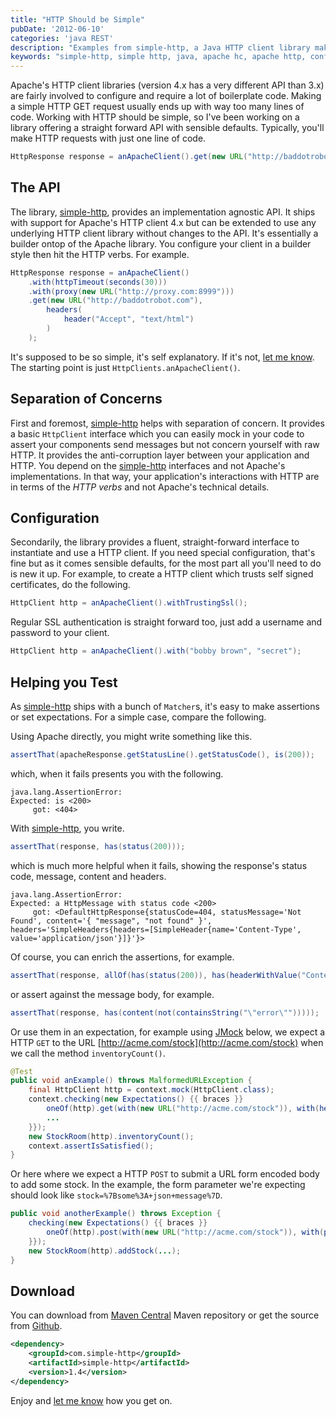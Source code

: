```yaml
---
title: "HTTP Should be Simple"
pubDate: '2012-06-10'
categories: 'java REST'
description: "Examples from simple-http, a Java HTTP client library making HTTP calls much more straight forward"
keywords: "simple-http, simple http, java, apache hc, apache http, configuring apache http, java"
---
```


Apache's HTTP client libraries (version 4.x has a very different API than 3.x) are fairly involved to configure and require a lot of boilerplate code. Making a simple HTTP GET request usually ends up with way too many lines of code. Working with HTTP should be simple, so I've been working on a library offering a straight forward API with sensible defaults. Typically, you'll make HTTP requests with just one line of code.

``` java
HttpResponse response = anApacheClient().get(new URL("http://baddotrobot.com"));
```
<!-- more -->

## The API

The library, [simple-http](https://github.com/tobyweston/simple-http), provides an implementation agnostic API. It ships with support for Apache's HTTP client 4.x but can be extended to use any underlying HTTP client library without changes to the API. It's essentially a builder ontop of the Apache library. You configure your client in a builder style then hit the HTTP verbs. For example.

``` java
HttpResponse response = anApacheClient()
    .with(httpTimeout(seconds(30)))
    .with(proxy(new URL("http://proxy.com:8999")))
    .get(new URL("http://baddotrobot.com"),
        headers(
            header("Accept", "text/html")
        )
    );
```

It's supposed to be so simple, it's self explanatory. If it's not, [let me know](https://twitter.com/#!/jamanifin). The starting point is just `HttpClients.anApacheClient()`.

## Separation of Concerns

First and foremost, [simple-http](https://github.com/tobyweston/simple-http) helps with separation of concern. It provides a basic `HttpClient` interface which you can easily mock in your code to assert your components send messages but not concern yourself with raw HTTP. It provides the anti-corruption layer between your application and HTTP. You depend on the [simple-http](https://github.com/tobyweston/simple-http) interfaces and not Apache's implementations. In that way, your application's interactions with HTTP are in terms of the _HTTP verbs_ and not Apache's technical details.

## Configuration

Secondarily, the library provides a fluent, straight-forward interface to instantiate and use a HTTP client. If you need special configuration, that's fine but as it comes sensible defaults, for the most part all you'll need to do is new it up. For example, to create a HTTP client which trusts self signed certificates, do the following.

``` java
HttpClient http = anApacheClient().withTrustingSsl();
```
Regular SSL authentication is straight forward too, just add a username and password to your client.

``` java
HttpClient http = anApacheClient().with("bobby brown", "secret");
```

## Helping you Test

As [simple-http](https://github.com/tobyweston/simple-http) ships with a bunch of `Matcher`s, it's easy to make assertions or set expectations. For a simple case, compare the following.

Using Apache directly, you might write something like this.

``` java
assertThat(apacheResponse.getStatusLine().getStatusCode(), is(200));
```
which, when it fails presents you with the following.

    java.lang.AssertionError:
    Expected: is <200>
         got: <404>


With [simple-http](https://github.com/tobyweston/simple-http), you write.

``` java
assertThat(response, has(status(200)));
```

which is much more helpful when it fails, showing the response's status code, message, content and headers.

    java.lang.AssertionError:
    Expected: a HttpMessage with status code <200>
         got: <DefaultHttpResponse{statusCode=404, statusMessage='Not Found', content='{ "message", "not found" }', headers='SimpleHeaders{headers=[SimpleHeader{name='Content-Type', value='application/json'}]}'}>

Of course, you can enrich the assertions, for example.

``` java
assertThat(response, allOf(has(status(200)), has(headerWithValue("Content-Type", containsString("json")))));
```
or assert against the message body, for example.

``` java
assertThat(response, has(content(not(containsString("\"error\"")))));
```

Or use them in an expectation, for example using [JMock](http://jmock.org/) below, we expect a HTTP `GET` to the URL [http://acme.com/stock](http://acme.com/stock) when we call the method `inventoryCount()`.

``` java
@Test
public void anExample() throws MalformedURLException {
    final HttpClient http = context.mock(HttpClient.class);
    context.checking(new Expectations() {{ braces }}
        oneOf(http).get(with(new URL("http://acme.com/stock")), with(headers(header("Accept", "application/json")))); will(returnValue(...));
        ...
    }});
    new StockRoom(http).inventoryCount();
    context.assertIsSatisfied();
}
```
Or here where we expect a HTTP `POST` to submit a URL form encoded body to add some stock. In the example, the form parameter we're expecting should look like `stock=%7Bsome%3A+json+message%7D`.

``` java
public void anotherExample() throws Exception {
	checking(new Expectations() {{ braces }}
		oneOf(http).post(with(new URL("http://acme.com/stock")), with(post(content(params("stock", "{some: json message}").asString()))));
	}});
	new StockRoom(http).addStock(...);
}
```
## Download

You can download from [Maven Central](https://central.sonatype.com/artifact/com.simple-http/simple-http) Maven repository or get the source from [Github](https://github.com/tobyweston/simple-http).

``` xml
<dependency>
    <groupId>com.simple-http</groupId>
    <artifactId>simple-http</artifactId>
    <version>1.4</version>
</dependency>
```

Enjoy and [let me know](https://twitter.com/#!/jamanifin) how you get on.